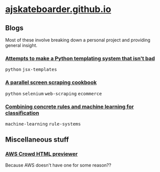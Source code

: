 # [ajskateboarder.github.io](//ajskateboarder.github.io)

## Blogs

Most of these involve breaking down a personal project and providing general insight.

### [Attempts to make a Python templating system that isn't bad](/xpy)

<kbd>python</kbd> <kbd>jsx-templates</kbd>

### [A parallel screen scraping cookbook](/screenscraper)

<kbd>python</kbd> <kbd>selenium</kbd> <kbd>web-scraping</kbd> <kbd>ecommerce</kbd>

### [Combining concrete rules and machine learning for classification](/concrete-rules-and-ml)

<kbd>machine-learning</kbd> <kbd>rule-systems</kbd>

## Miscellaneous stuff

### [AWS Crowd HTML previewer](./crowd)

Because AWS doesn't have one for some reason??
